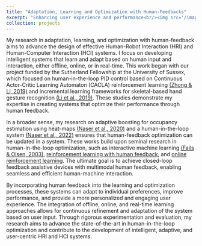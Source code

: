 ```yaml
---
title: "Adaptation, Learning and Optimization with Human-Feedbacks"
excerpt: "Enhancing user experience and performance<br/><img src='/images/project-3_500x300.jpg'>"
collection: projects
---
```

My research in adaptation, learning, and optimization with human-feedback aims to advance the design of effective Human-Robot Interaction (HRI) and Human-Computer Interaction (HCI) systems. I focus on developing intelligent systems that learn and adapt based on human input and interaction, either offline, online, or in real-time. This work began with our project funded by the Sutherland Fellowship at the University of Sussex, which focused on human-in-the-loop PID control based on Continuous Actor-Critic Learning Automaton (CACLA) reinforcement learning [(Zhong & Li, 2019)](https://link.springer.com/chapter/10.1007/978-3-030-27535-8_54) and incremental learning frameworks for skeletal-based hand gesture recognition [(Li et al., 2019)](https://ieeexplore.ieee.org/abstract/document/9066761). These studies demonstrate my expertise in creating systems that optimize their performance through human feedback.

In a broader sense, my research on adaptive boosting for occupancy estimation using heat-maps [(Naser et al., 2020)](https://ieeexplore.ieee.org/abstract/document/9177685) and a human-in-the-loop system [(Naser et al., 2022)](https://ieeexplore.ieee.org/abstract/document/9882393) ensures that human-feedback optimization can be updated in a system. These works build upon seminal research in human-in-the-loop optimization, such as interactive machine learning [(Fails & Olsen, 2003)](https://3dvar.com/Fails2003Interactive.pdf), [reinforcement learning with human feedback](https://en.wikipedia.org/wiki/Reinforcement_learning_from_human_feedback#cite_note-ziegler-2), and [online reinforcement learning](https://huggingface.co/learn/deep-rl-course/en/unitbonus3/offline-online). The ultimate goal is to achieve closed-loop feedback assistive devices with multimodal human feedback, enabling seamless and efficient human-machine interaction.

By incorporating human feedback into the learning and optimization processes, these systems can adapt to individual preferences, improve performance, and provide a more personalized and engaging user experience. The integration of offline, online, and real-time learning approaches allows for continuous refinement and adaptation of the system based on user input. Through rigorous experimentation and evaluation, my research aims to advance the state-of-the-art in human-in-the-loop optimization and contribute to the development of intelligent, adaptive, and user-centric HRI and HCI systems.